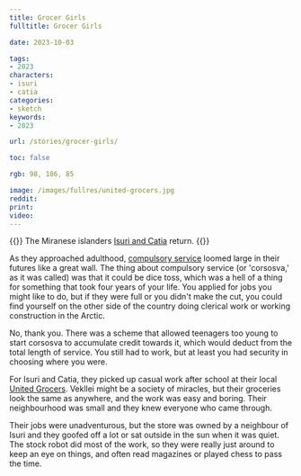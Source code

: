 ```yaml
---
title: Grocer Girls
fulltitle: Grocer Girls

date: 2023-10-03

tags:
- 2023
characters:
- isuri
- catia
categories:
- sketch
keywords:
- 2023

url: /stories/grocer-girls/

toc: false

rgb: 98, 186, 85

image: /images/fullres/united-grocers.jpg
reddit:
print:
video:
---
```

{{<note caption>}}
The Miranese islanders [Isuri and Catia](/stories/isuri/) return.
{{</note>}}

As they approached adulthood, [compulsory service](/corsosva/) loomed large in their futures like a great wall. The thing about compulsory service (or 'corsosva,' as it was called) was that it could be dice toss, which was a hell of a thing for something that took four years of your life. You applied for jobs you might like to do, but if they were full or you didn't make the cut, you could find yourself on the other side of the country doing clerical work or working construction in the Arctic.

No, thank you. There was a scheme that allowed teenagers too young to start corsosva to accumulate credit towards it, which would deduct from the total length of service. You still had to work, but at least you had security in choosing where you were.

For Isuri and Catia, they picked up casual work after school at their local [United Grocers](/united-grocers/). Vekllei might be a society of miracles, but their groceries look the same as anywhere, and the work was easy and boring. Their neighbourhood was small and they knew everyone who came through.

Their jobs were unadventurous, but the store was owned by a neighbour of Isuri and they goofed off a lot or sat outside in the sun when it was quiet. The stock robot did most of the work, so they were really just around to keep an eye on things, and often read magazines or played chess to pass the time.